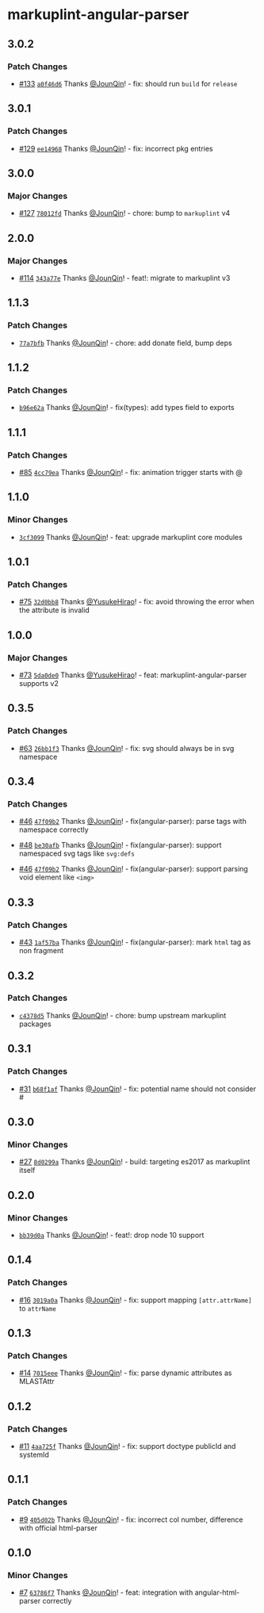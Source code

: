 # markuplint-angular-parser

## 3.0.2

### Patch Changes

- [#133](https://github.com/un-ts/markuplint/pull/133) [`a0f46d6`](https://github.com/un-ts/markuplint/commit/a0f46d6d9eed18a1e3cf5f3925e3763278a49963) Thanks [@JounQin](https://github.com/JounQin)! - fix: should run `build` for `release`

## 3.0.1

### Patch Changes

- [#129](https://github.com/un-ts/markuplint/pull/129) [`ee14968`](https://github.com/un-ts/markuplint/commit/ee1496823998c86b648853ac90f543adaa55ba07) Thanks [@JounQin](https://github.com/JounQin)! - fix: incorrect pkg entries

## 3.0.0

### Major Changes

- [#127](https://github.com/un-ts/markuplint/pull/127) [`78012fd`](https://github.com/un-ts/markuplint/commit/78012fd281c60880eee56b7daab7dcfa75537cbe) Thanks [@JounQin](https://github.com/JounQin)! - chore: bump to `markuplint` v4

## 2.0.0

### Major Changes

- [#114](https://github.com/un-ts/markuplint/pull/114) [`343a77e`](https://github.com/un-ts/markuplint/commit/343a77ed29792edc4bf0329fb29024cc8cd8de70) Thanks [@JounQin](https://github.com/JounQin)! - feat!: migrate to markuplint v3

## 1.1.3

### Patch Changes

- [`77a7bfb`](https://github.com/un-ts/markuplint/commit/77a7bfb4a14c0241f7cf2fb918428639d3eae989) Thanks [@JounQin](https://github.com/JounQin)! - chore: add donate field, bump deps

## 1.1.2

### Patch Changes

- [`b96e62a`](https://github.com/un-ts/markuplint/commit/b96e62a863ddcec5905e654db73be314e0e7a534) Thanks [@JounQin](https://github.com/JounQin)! - fix(types): add types field to exports

## 1.1.1

### Patch Changes

- [#85](https://github.com/un-ts/markuplint/pull/85) [`4cc79ea`](https://github.com/un-ts/markuplint/commit/4cc79eaa01b6929831ba9640a5f99b4a2babe00f) Thanks [@JounQin](https://github.com/JounQin)! - fix: animation trigger starts with @

## 1.1.0

### Minor Changes

- [`3cf3099`](https://github.com/un-ts/markuplint/commit/3cf30995cd29f08be2aa69a0b81ffb3e27de951d) Thanks [@JounQin](https://github.com/JounQin)! - feat: upgrade markuplint core modules

## 1.0.1

### Patch Changes

- [#75](https://github.com/un-ts/markuplint/pull/75) [`32d0bb8`](https://github.com/un-ts/markuplint/commit/32d0bb8c0fca8f58d236540a450dba2479873bdc) Thanks [@YusukeHirao](https://github.com/YusukeHirao)! - fix: avoid throwing the error when the attribute is invalid

## 1.0.0

### Major Changes

- [#73](https://github.com/un-ts/markuplint/pull/73) [`5da0de0`](https://github.com/un-ts/markuplint/commit/5da0de06d64dce2e0a00580566bc8acb84b33892) Thanks [@YusukeHirao](https://github.com/YusukeHirao)! - feat: markuplint-angular-parser supports v2

## 0.3.5

### Patch Changes

- [#63](https://github.com/un-ts/markuplint/pull/63) [`26bb1f3`](https://github.com/un-ts/markuplint/commit/26bb1f32e2b3c2199a2a024b9ed57345198fcb05) Thanks [@JounQin](https://github.com/JounQin)! - fix: svg should always be in svg namespace

## 0.3.4

### Patch Changes

- [#46](https://github.com/un-ts/markuplint/pull/46) [`47f09b2`](https://github.com/un-ts/markuplint/commit/47f09b2a40123d04626f0bc2894b7535e3a1fa52) Thanks [@JounQin](https://github.com/JounQin)! - fix(angular-parser): parse tags with namespace correctly

- [#48](https://github.com/un-ts/markuplint/pull/48) [`be30afb`](https://github.com/un-ts/markuplint/commit/be30afb65f5420cf8e8dbd046927716e0ec60919) Thanks [@JounQin](https://github.com/JounQin)! - fix(angular-parser): support namespaced svg tags like `svg:defs`

- [#46](https://github.com/un-ts/markuplint/pull/46) [`47f09b2`](https://github.com/un-ts/markuplint/commit/47f09b2a40123d04626f0bc2894b7535e3a1fa52) Thanks [@JounQin](https://github.com/JounQin)! - fix(angular-parser): support parsing void element like `<img>`

## 0.3.3

### Patch Changes

- [#43](https://github.com/un-ts/markuplint/pull/43) [`1af57ba`](https://github.com/un-ts/markuplint/commit/1af57ba23b014a2817f275516fa9e4dd25399355) Thanks [@JounQin](https://github.com/JounQin)! - fix(angular-parser): mark `html` tag as non fragment

## 0.3.2

### Patch Changes

- [`c4378d5`](https://github.com/un-ts/markuplint/commit/c4378d5a0ef9b6f4cb01e8093927646d8828080a) Thanks [@JounQin](https://github.com/JounQin)! - chore: bump upstream markuplint packages

## 0.3.1

### Patch Changes

- [#31](https://github.com/un-ts/markuplint/pull/31) [`b68f1af`](https://github.com/un-ts/markuplint/commit/b68f1af1398e2b22b475a0a9a30448ec67c7b113) Thanks [@JounQin](https://github.com/JounQin)! - fix: potential name should not consider #

## 0.3.0

### Minor Changes

- [#27](https://github.com/un-ts/markuplint/pull/27) [`8d0299a`](https://github.com/un-ts/markuplint/commit/8d0299ab80e9495a2aac852a4e48d071e8594eaf) Thanks [@JounQin](https://github.com/JounQin)! - build: targeting es2017 as markuplint itself

## 0.2.0

### Minor Changes

- [`bb39d0a`](https://github.com/un-ts/markuplint/commit/bb39d0ad3a68503141a78593aa46e49b1ba2ab06) Thanks [@JounQin](https://github.com/JounQin)! - feat!: drop node 10 support

## 0.1.4

### Patch Changes

- [#16](https://github.com/un-ts/markuplint/pull/16) [`3019a0a`](https://github.com/un-ts/markuplint/commit/3019a0ac3a1b4eaef1cd11c24cc6f06aaf39112a) Thanks [@JounQin](https://github.com/JounQin)! - fix: support mapping `[attr.attrName]` to `attrName`

## 0.1.3

### Patch Changes

- [#14](https://github.com/un-ts/markuplint/pull/14) [`7015eee`](https://github.com/un-ts/markuplint/commit/7015eee1d298a44eed9297a094d6513d11446749) Thanks [@JounQin](https://github.com/JounQin)! - fix: parse dynamic attributes as MLASTAttr

## 0.1.2

### Patch Changes

- [#11](https://github.com/un-ts/markuplint/pull/11) [`4aa725f`](https://github.com/un-ts/markuplint/commit/4aa725ff49b50ff9e31e3e982b8a6a15a87820bc) Thanks [@JounQin](https://github.com/JounQin)! - fix: support doctype publicId and systemId

## 0.1.1

### Patch Changes

- [#9](https://github.com/un-ts/markuplint/pull/9) [`405d02b`](https://github.com/un-ts/markuplint/commit/405d02b5cbe5b5077996da83b6f2d403770e5316) Thanks [@JounQin](https://github.com/JounQin)! - fix: incorrect col number, difference with official html-parser

## 0.1.0

### Minor Changes

- [#7](https://github.com/un-ts/markuplint/pull/7) [`63786f7`](https://github.com/un-ts/markuplint/commit/63786f77ce5379432a250c6efe61fa23708825f5) Thanks [@JounQin](https://github.com/JounQin)! - feat: integration with angular-html-parser correctly
